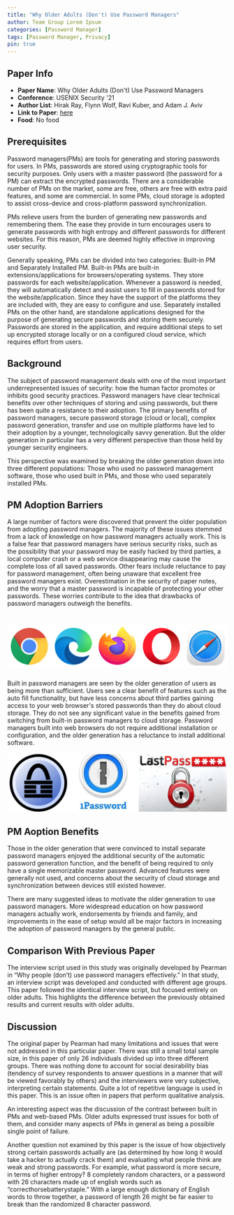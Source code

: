 ```yaml
---
title: "Why Older Adults (Don't) Use Password Managers"
author: Team Group Lorem Ipsum
categories: [Password Manager]
tags: [Password Manager, Privacy]
pin: true
---
```


## Paper Info
- **Paper Name**: Why Older Adults (Don't) Use Password Managers
- **Conference**: USENIX Security '21
- **Author List**: Hirak Ray, Flynn Wolf, Ravi Kuber, and Adam J. Aviv
- **Link to Paper**: [here](https://www.usenix.org/conference/usenixsecurity21/presentation/ray)
- **Food**: No food

## Prerequisites
Password managers(PMs) are tools for generating and storing passwords for users. In PMs, passwords are stored using cryptographic tools for security purposes. Only users with a master password (the password for a PM) can extract the encrypted passwords. There are a considerable number of PMs on the market, some are free, others are free with extra paid features, and some are commercial. In some PMs, cloud storage is adopted to assist cross-device and cross-platform password synchronization. 

PMs relieve users from the burden of generating new passwords and remembering them. The ease they provide in turn encourages users to generate passwords with high entropy and different passwords for different websites. For this reason, PMs are deemed highly effective in improving user security. 

Generally speaking, PMs can be divided into two categories: Built-in PM and Separately Installed PM. Built-in PMs are built-in extensions/applications for browsers/operating systems. They store passwords for each website/application. Whenever a password is needed, they will automatically detect and assist users to fill in passwords stored for the website/application. Since they have the support of the platforms they are included with, they are easy to configure and use. Separately installed PMs on the other hand, are standalone applications designed for the purpose of generating secure passwords and storing them securely. Passwords are stored in the application, and require additional steps to set up encrypted storage locally or on a configured cloud service, which requires effort from users.

## Background

The subject of password management deals with one of the most important underrepresented issues of security: how the human factor promotes or inhibits good security practices.  Password managers have clear technical benefits over other techniques of storing and using passwords, but there has been quite a resistance to their adoption. The primary benefits of password managers, secure password storage (cloud or local), complex password generation, transfer and use on multiple platforms have led to their adoption by a younger, technologically savvy generation.  But the older generation in particular has a very different perspective than those held by younger security engineers.

This perspective was examined by breaking the older generation down into three different populations: Those who used no password management software, those who used built in PMs, and those who used separately installed PMs.

## PM Adoption Barriers

A large number of factors were discovered that prevent the older population from adopting password managers. The majority of these issues stemmed from a lack of knowledge on how password managers actually work. This is a false fear that password managers have serious security risks, such as the possibility that your password may be easily hacked by third parties, a local computer crash or a web service disappearing may cause the complete loss of all saved passwords.  Other fears include reluctance to pay for password management, often being unaware that excellent free password managers exist. Overestimation in the security of paper notes, and the worry that a master password is incapable of protecting your other passwords. These worries contribute to the idea that drawbacks of password managers outweigh the benefits.

# ![](/assets/img/2021-09-22-password-manager/browsers.png)

Built in password managers are seen by the older generation of users as being more than sufficient. Users see a clear benefit of features such as the auto fill functionality, but have less concerns about third parties gaining access to your web browser's stored passwords than they do about cloud storage. They do not see any significant value in the benefits gained from switching from built-in password managers to cloud storage. Password managers built into web browsers do not require additional installation or configuration, and the older generation has a reluctance to install additional software.

![](/assets/img/2021-09-22-password-manager/pm.png)

## PM Aoption Benefits

Those in the older generation that were convinced to install separate password managers enjoyed the additional security of the automatic password generation function, and the benefit of being required to only have a single memorizable master password. Advanced features were generally not used, and concerns about the security of cloud storage and synchronization between devices still existed however.

There are many suggested ideas to motivate the older generation to use password managers.  More widespread education on how password managers actually work, endorsements by friends and family, and improvements in the ease of setup would all be major factors in increasing the adoption of password managers by the general public.

## Comparison With Previous Paper

The interview script used in this study was originally developed by Pearman in “Why people (don’t) use password managers effectively.” In that study, an interview script was developed and conducted with different age groups. This paper followed the identical interview script, but focused entirely on older adults.  This highlights the difference between the previously obtained results and current results with older adults.

## Discussion

The original paper by Pearman had many limitations and issues that were not addressed in this particular paper. There was still a small total sample size, in this paper of only 26 individuals divided up into three different groups. There was nothing done to account for social desirability bias (tendency of survey respondents to answer questions in a manner that will be viewed favorably by others) and the interviewers were very subjective, interpreting certain statements.  Quite a lot of repetitive language is used in this paper.  This is an issue often in papers that perform  qualitative analysis.

An interesting aspect was the discussion of the contrast between built in PMs and web-based PMs.  Older adults expressed trust issues for both of them, and consider many aspects of PMs in general as being a possible single point of failure.  

Another question not examined by this paper is the issue of how objectively strong certain passwords actually are (as determined by how long it would take a hacker to actually crack them) and evaluating what people think are weak and strong passwords.  For example, what password is more secure, in terms of higher entropy?  8 completely random characters, or a password with 26 characters made up of english words such as “correcthorsebatterystaple.” With a large enough dictionary of English words to throw together, a password of length 26 might be far easier to break than the randomized 8 character password.
